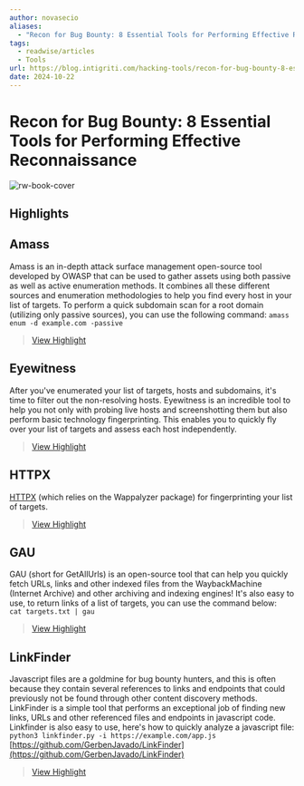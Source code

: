 ```yaml
---
author: novasecio
aliases:
  - "Recon for Bug Bounty: 8 Essential Tools for Performing Effective Reconnaissance"
tags:
  - readwise/articles
  - Tools
url: https://blog.intigriti.com/hacking-tools/recon-for-bug-bounty-8-essential-tools-for-performing-effective-reconnaissance
date: 2024-10-22
---
```

# Recon for Bug Bounty: 8 Essential Tools for Performing Effective Reconnaissance

![rw-book-cover](https://blog.intigriti.com/icon.svg)

## Highlights


## Amass
 Amass is an in-depth attack surface management open-source tool developed by OWASP that can be used to gather assets using both passive as well as active enumeration methods. It combines all these different sources and enumeration methodologies to help you find every host in your list of targets.
 To perform a quick subdomain scan for a root domain (utilizing only passive sources), you can use the following command:
 `amass enum -d example.com -passive`
> [View Highlight](https://read.readwise.io/read/01jasm8py7s15nf0t5bd732188)



## Eyewitness
 After you've enumerated your list of targets, hosts and subdomains, it's time to filter out the non-resolving hosts. Eyewitness is an incredible tool to help you not only with probing live hosts and screenshotting them but also perform basic technology fingerprinting. This enables you to quickly fly over your list of targets and assess each host independently.
> [View Highlight](https://read.readwise.io/read/01jasmafry4x6vv4hfd68bq0hn)


## HTTPX
[HTTPX](https://github.com/projectdiscovery/httpx) (which relies on the Wappalyzer package) for fingerprinting your list of targets.
> [View Highlight](https://read.readwise.io/read/01jasmb8fphxqr5836g5976tt8)


## GAU
GAU (short for GetAllUrls) is an open-source tool that can help you quickly fetch URLs, links and other indexed files from the WaybackMachine (Internet Archive) and other archiving and indexing engines!
 It's also easy to use, to return links of a list of targets, you can use the command below:
` cat targets.txt | gau`
> [View Highlight](https://read.readwise.io/read/01jasmbmkv40eefws9ft6xw3pt)



## LinkFinder
 Javascript files are a goldmine for bug bounty hunters, and this is often because they contain several references to links and endpoints that could previously not be found through other content discovery methods.
 LinkFinder is a simple tool that performs an exceptional job of finding new links, URLs and other referenced files and endpoints in javascript code.
 Linkfinder is also easy to use, here's how to quickly analyze a javascript file:
 `python3 linkfinder.py -i https://example.com/app.js`
 [https://github.com/GerbenJavado/LinkFinder](https://github.com/GerbenJavado/LinkFinder)
> [View Highlight](https://read.readwise.io/read/01jasmd6h508h0nm15700sfa4g)


